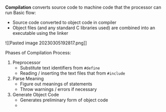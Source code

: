 **Compilation** converts source code to machine code that the processor can run
Basic flow:
- Source code converted to object code in compiler
- Object files (and any standard C libraries used) are combined into an executable using the linker

![[Pasted image 20230305192817.png]]

Phases of Compilation Process:
1. Preprocessor
	- Substitute text identifiers from `#define`
	- Reading / inserting the text files that from `#include`
2. Parse Meaning
	- Figure out meanings of statements
	- Throw warnings / errors if necessary
3. Generate Object Code
	- Generates preliminary form of object code
	- 